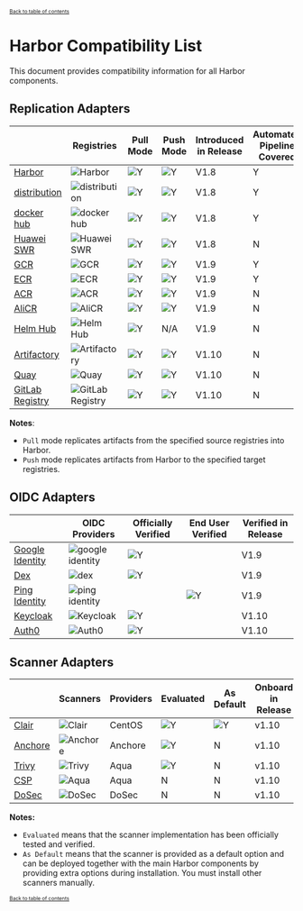 <a style="font-size:9px" href="../../_index.md">Back to table of contents</a>

# Harbor Compatibility List

This document provides compatibility information for all Harbor components.

## Replication Adapters

|     | Registries       | Pull Mode | Push Mode | Introduced in Release | Automated Pipeline Covered |
|-----|------------------|-----------|-----------|-----------------------|---------------------------|
| [Harbor](https://goharbor.io/)|  ![Harbor](img/replication_adapters/harbor_logo.png)|![Y](img/replication_adapters/right.png)|![Y](img/replication_adapters/right.png)| V1.8 | Y |
| [distribution](https://github.com/docker/distribution) | ![distribution](img/replication_adapters/distribution.png)|![Y](img/replication_adapters/right.png)|![Y](img/replication_adapters/right.png)| V1.8 | Y |
| [docker hub](https://hub.docker.com/) | ![docker hub](img/replication_adapters/docker_hub.png)|![Y](img/replication_adapters/right.png)|![Y](img/replication_adapters/right.png)| V1.8 | Y |
| [Huawei SWR](https://www.huaweicloud.com/en-us/product/swr.html) | ![Huawei SWR](img/replication_adapters/hw.png)|![Y](img/replication_adapters/right.png)|![Y](img/replication_adapters/right.png)| V1.8 | N |
| [GCR](https://cloud.google.com/container-registry/) | ![GCR](img/replication_adapters/gcr.png)|![Y](img/replication_adapters/right.png)|![Y](img/replication_adapters/right.png)| V1.9 | Y |
| [ECR](https://aws.amazon.com/ecr/) | ![ECR](img/replication_adapters/ecr.png)|![Y](img/replication_adapters/right.png)|![Y](img/replication_adapters/right.png)| V1.9 | Y |
| [ACR](https://azure.microsoft.com/en-us/services/container-registry/) | ![ACR](img/replication_adapters/acr.png)|![Y](img/replication_adapters/right.png)|![Y](img/replication_adapters/right.png)| V1.9 | N |
| [AliCR](https://www.alibabacloud.com/product/container-registry) | ![AliCR](img/replication_adapters/ali-cr.png)|![Y](img/replication_adapters/right.png)|![Y](img/replication_adapters/right.png)| V1.9 | N |
| [Helm Hub](https://hub.helm.sh/) | ![Helm Hub](img/replication_adapters/helm-hub.png)|![Y](img/replication_adapters/right.png)| N/A | V1.9 | N |
| [Artifactory](https://jfrog.com/artifactory/) | ![Artifactory](img/replication_adapters/artifactory.png)|![Y](img/replication_adapters/right.png)| ![Y](img/replication_adapters/right.png) | V1.10 | N |
| [Quay](https://github.com/quay/quay) | ![Quay](img/replication_adapters/quay.png)|![Y](img/replication_adapters/right.png)| ![Y](img/replication_adapters/right.png) | V1.10 | N |
| [GitLab Registry](https://docs.gitlab.com/ee/user/packages/container_registry/) | ![GitLab Registry](img/replication_adapters/gitlab.png)|![Y](img/replication_adapters/right.png)| ![Y](img/replication_adapters/right.png) | V1.10 | N |

**Notes**: 

* `Pull` mode replicates artifacts from the specified source registries into Harbor. 
* `Push` mode replicates artifacts from Harbor to the specified target registries.

## OIDC Adapters

|   |  OIDC Providers | Officially Verified | End User Verified   | Verified in Release |
|---|-----------------|---------------------|---------------------|-----------------------|
| [Google Identity](https://developers.google.com/identity/protocols/OpenIDConnect) | ![google identity](img/OIDC/google_identity.png)| ![Y](img/replication_adapters/right.png) |  |V1.9|
| [Dex](https://github.com/dexidp/dex) | ![dex](img/OIDC/dex.png) | ![Y](img/replication_adapters/right.png)| | V1.9 |
| [Ping Identity](https://www.pingidentity.com) | ![ping identity](img/OIDC/ping.png) | | ![Y](img/replication_adapters/right.png)| V1.9 |
| [Keycloak](https://www.keycloak.org/) | ![Keycloak](img/OIDC/keycloak.png) | ![Y](img/replication_adapters/right.png) | | V1.10 |
| [Auth0](https://auth0.com/) | ![Auth0](img/OIDC/auth0.png) | ![Y](img/replication_adapters/right.png) | | V1.10 |

## Scanner Adapters

|   | Scanners | Providers | Evaluated | As Default | Onboard in Release |
|---|----------|-----------|-----------|------------|--------------------|
| [Clair](https://github.com/goharbor/harbor-scanner-clair)    |![Clair](img/scanners/clair.png)| CentOS    |![Y](img/replication_adapters/right.png)|![Y](img/replication_adapters/right.png)| v1.10 |
| [Anchore](https://github.com/anchore/harbor-scanner-adapter) |![Anchore](img/scanners/anchore.png)   | Anchore    |![Y](img/replication_adapters/right.png)| N | v1.10 |
| [Trivy](https://github.com/aquasecurity/harbor-scanner-trivy)|![Trivy](img/scanners/trivy.png)| Aqua    |![Y](img/replication_adapters/right.png)| N | v1.10 |
| [CSP](https://github.com/aquasecurity/harbor-scanner-aqua)   |![Aqua](img/scanners/aqua.png)| Aqua    | N | N | v1.10 |
| [DoSec](https://github.com/dosec-cn/harbor-scanner/blob/master/README_en.md)|![DoSec](img/scanners/dosec.png)    | DoSec    | N | N | v1.10 |

**Notes:**

* `Evaluated` means that the scanner implementation has been officially tested and verified.
* `As Default` means that the scanner is provided as a default option and can be deployed together with the main Harbor components by providing extra options during installation. You must install other scanners manually.

<a style="font-size:9px" href="../../_index.md">Back to table of contents</a>